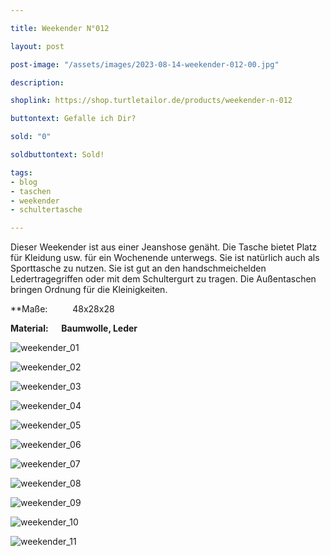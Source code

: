 ```yaml
---

title: Weekender N°012

layout: post

post-image: "/assets/images/2023-08-14-weekender-012-00.jpg"

description:

shoplink: https://shop.turtletailor.de/products/weekender-n-012

buttontext: Gefalle ich Dir?

sold: "0"

soldbuttontext: Sold!

tags:
- blog
- taschen
- weekender
- schultertasche

---
```

Dieser Weekender ist aus einer Jeanshose genäht. Die Tasche bietet Platz für Kleidung usw. für ein Wochenende unterwegs. Sie ist natürlich auch als Sporttasche zu nutzen. Sie ist gut an den handschmeichelden Ledertragegriffen oder mit dem Schultergurt zu tragen. Die Außentaschen bringen Ordnung für die Kleinigkeiten.




**Maße: &emsp; &emsp; 48x28x28

**Material: &emsp; Baumwolle, Leder**

![weekender_01](/assets/images/2023-08-14-weekender-012-01.jpg)<br>

![weekender_02](/assets/images/2023-08-14-weekender-012-02.jpg)<br>

![weekender_03](/assets/images/2023-08-14-weekender-012-03.jpg)<br>

![weekender_04](/assets/images/2023-08-14-weekender-012-04.jpg)<br>

![weekender_05](/assets/images/2023-08-14-weekender-012-05.jpg)<br>

![weekender_06](/assets/images/2023-08-14-weekender-012-06.jpg)<br>

![weekender_07](/assets/images/2023-08-14-weekender-012-07.jpg)<br>

![weekender_08](/assets/images/2023-08-14-weekender-012-08.jpg)<br>

![weekender_09](/assets/images/2023-08-14-weekender-012-09.jpg)<br>

![weekender_10](/assets/images/2023-08-14-weekender-012-10.jpg)<br>

![weekender_11](/assets/images/2023-08-14-weekender-012-11.jpg)